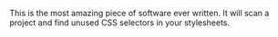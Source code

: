 This is the most amazing piece of software ever written. It will scan a project and find unused CSS selectors in your stylesheets.